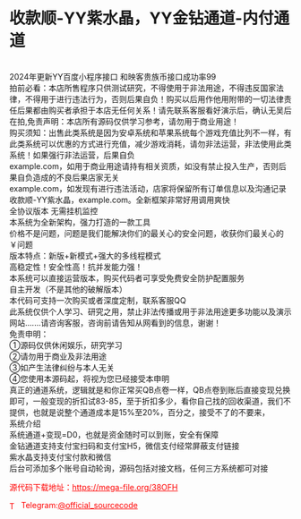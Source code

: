 # 收款顺-YY紫水晶，YY金钻通道-内付通道

<br>2024年更新YY百度小程序接口 和映客贵族币接口成功率99<br>拍前必看：本店所售程序只供测试研究，不得使用于非法用途，不得违反国家法律，不得用于进行违法行为，否则后果自负！购买以后用作他用附带的一切法律责任后果都由购买者承担于本店无任何关系！请先联系客服看好演示后，确认无吴后在拍,免责声明：本店所有源码仅供学习参考，请勿用于商业用途！<br>购买须知：出售此类系统是因为安卓系统和苹果系统每个游戏充值比列不一样，有此类系统可以优惠的方式进行充值，减少游戏消耗，请勿非法运营，非法使用此类系统！如果强行非法运营，后果自负<br>example.com，如用于商业用途请持有相关资质，如没有禁止投入生产，否则后果自负造成的不良后果店家无关<br>example.com，如发现有进行违法活动，店家将保留所有订单信息以及沟通记录<br>收款顺-YY紫水晶，example.com。全新框架非常好用调用爽快<br>全协议版本 无需挂机监控<br>本系统为全新架构，强力打造的一款工具<br>价格不是问题，问题是我们能解决你们的最关心的安全问题，收获你们最关心的￥问题<br>版本特点：新版+新模式+强大的多线程模式<br>高稳定性！安全性高！抗并发能力强！<br>本系统可以直接运营版本，购买代码者可享受免费安全防护配置服务<br>自主开发（不是其他的破解版本）<br>本代码可支持一次购买或者深度定制，联系客服QQ<br>此系统仅供个人学习、研究之用，禁止非法传播或用于非法用途更多功能以及演示网站.......请咨询客服，咨询前请告知从网看到的信息，谢谢！<br>免责申明：<br>①源码仅供休闲娱乐，研究学习<br>②请勿用于商业及非法用途<br>③如产生法律纠纷与本人无关<br>④您使用本源码起，将视为您已经接受本申明<br>真正的通道系统，逻辑就是和你正常买QB点卷一样，QB点卷到账后直接变现兑换即可，一般变现的折扣试83-85，至于折扣多少，看你自己找的回收渠道，我们不提供，也就是说整个通道成本是15%至20%，百分之，接受不了的不要来，<br>系统介绍<br>系统通道+变现=D0，也就是资金随时可以到账，安全有保障<br>金钻通道支持支付宝扫码和支付宝H5，微信支付经常屏蔽支付链接<br>紫水晶支持支付宝付款和微信<br>后台可添加多个账号自动轮询，源码包括对接文档，任何三方系统都可对接<br>


<p style="color: red;">源代码下载地址：<a href="https://mega-file.org/38OFH" style="color: red;">https://mega-file.org/38OFH</a></p><p style="color: red;"><img src="https://cdn-icons-png.flaticon.com/512/2111/2111646.png" alt="Telegram Icon" style="width: 16px; vertical-align: middle; margin-right: 5px;">Telegram:<a href="https://t.me/official_sourcecode" style="color: red;">@official_sourcecode</a></p>